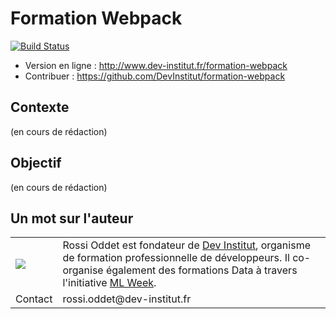 # Formation Webpack

[![Build Status](https://travis-ci.org/DevInstitut/formation-webpack.svg?branch=master)](https://travis-ci.org/DevInstitut/formation-webpack)

* Version en ligne : http://www.dev-institut.fr/formation-webpack
* Contribuer : https://github.com/DevInstitut/formation-webpack



## Contexte
(en cours de rédaction)


## Objectif

(en cours de rédaction)


## Un mot sur l'auteur

<table>
    <tbody>
        <tr>
            <td><img src="https://avatars3.githubusercontent.com/u/1372183?s=200&u=ef562f9dd6ebffd9929d46af18439ea544038c1a&v=4"></td>
            <td>Rossi Oddet est fondateur de <a href="http://www.dev-institut.fr">Dev Institut</a>, organisme de formation professionnelle de développeurs.
            Il co-organise également des formations Data à travers l'initiative <a href="http://www.ml-week.com/">ML Week</a>.</td>
        </tr>
        <tr>
            <td>Contact</td>
            <td>rossi.oddet@dev-institut.fr</td>
        </tr>
    </tbody>
</table>